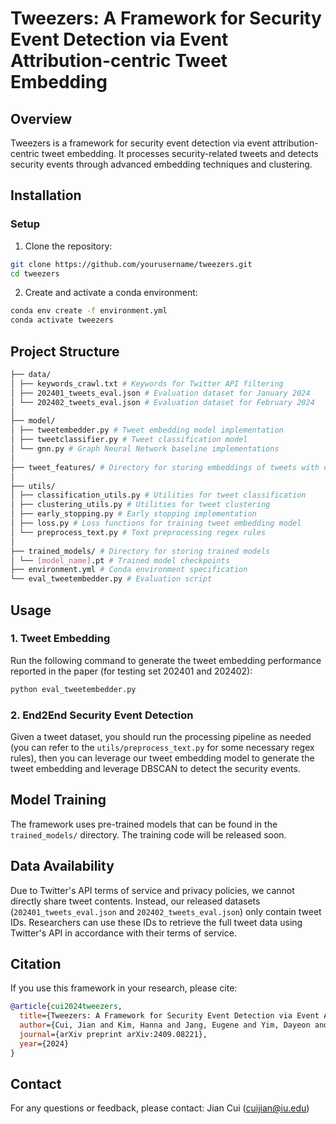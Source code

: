 # Tweezers: A Framework for Security Event Detection via Event Attribution-centric Tweet Embedding

## Overview

Tweezers is a framework for security event detection via event attribution-centric tweet embedding. It processes security-related tweets and detects security events through advanced embedding techniques and clustering.

## Installation

### Setup
1. Clone the repository:
```bash
git clone https://github.com/yourusername/tweezers.git
cd tweezers
```

2. Create and activate a conda environment:

```bash
conda env create -f environment.yml
conda activate tweezers
```

## Project Structure

```bash
├── data/
│ ├── keywords_crawl.txt # Keywords for Twitter API filtering
│ ├── 202401_tweets_eval.json # Evaluation dataset for January 2024
│ └── 202402_tweets_eval.json # Evaluation dataset for February 2024
│
├── model/
│ ├── tweetembedder.py # Tweet embedding model implementation
│ ├── tweetclassifier.py # Tweet classification model
│ └── gnn.py # Graph Neural Network baseline implementations
│
├── tweet_features/ # Directory for storing embeddings of tweets with different embedding methods
│
├── utils/
│ ├── classification_utils.py # Utilities for tweet classification
│ ├── clustering_utils.py # Utilities for tweet clustering
│ ├── early_stopping.py # Early stopping implementation
│ ├── loss.py # Loss functions for training tweet embedding model
│ └── preprocess_text.py # Text preprocessing regex rules
│
├── trained_models/ # Directory for storing trained models
│ └── [model_name].pt # Trained model checkpoints
├── environment.yml # Conda environment specification
└── eval_tweetembedder.py # Evaluation script
```

## Usage

### 1. Tweet Embedding

Run the following command to generate the tweet embedding performance reported in the paper (for testing set 202401 and 202402):
```bash
python eval_tweetembedder.py
```

### 2. End2End Security Event Detection


Given a tweet dataset, you should run the processing pipeline as needed (you can refer to the `utils/preprocess_text.py` for some necessary regex rules), then you can leverage our tweet embedding model to generate the tweet embedding and leverage DBSCAN to detect the security events.


## Model Training

The framework uses pre-trained models that can be found in the `trained_models/` directory. 
The training code will be released soon.


## Data Availability
Due to Twitter's API terms of service and privacy policies, we cannot directly share tweet contents. Instead, our released datasets (`202401_tweets_eval.json` and `202402_tweets_eval.json`) only contain tweet IDs. Researchers can use these IDs to retrieve the full tweet data using Twitter's API in accordance with their terms of service.


## Citation

If you use this framework in your research, please cite:
```bibtex
@article{cui2024tweezers,
  title={Tweezers: A Framework for Security Event Detection via Event Attribution-centric Tweet Embedding},
  author={Cui, Jian and Kim, Hanna and Jang, Eugene and Yim, Dayeon and Kim, Kicheol and Lee, Yongjae and Chung, Jin-Woo and Shin, Seungwon and Liao, Xiaojing},
  journal={arXiv preprint arXiv:2409.08221},
  year={2024}
}
```

## Contact
For any questions or feedback, please contact:
Jian Cui (cuijian@iu.edu)

